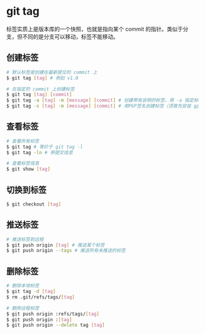 # git tag

标签实质上是版本库的一个快照，也就是指向某个 commit 的指针。类似于分支，但不同的是分支可以移动，标签不能移动。

## 创建标签

```sh
# 默认标签是创建在最新提交的 commit 上
$ git tag [tag] # 例如 v1.0
```

```sh
# 在指定的 commit 上创建标签
$ git tag [tag] [commit]
$ git tag -a [tag] -m [message] [commit] # 创建带有说明的标签，用 -a 指定标签名，-m 指定说明文字
$ git tag -s [tag] -m [message] [commit] # 用PGP签名创建标签（须首先安装 gpg，即GnuPG）
```

## 查看标签

```sh
# 查看所有标签
$ git tag # 等价于 git tag -l
$ git tag -ln # 带提交信息
```

```sh
# 查看标签信息
$ git show [tag]
```

## 切换到标签

```sh
$ git checkout [tag]
```

## 推送标签

```sh
# 推送标签到远程
$ git push origin [tag] # 推送某个标签
$ git push origin --tags # 推送所有未推送的标签
```

## 删除标签

```sh
# 删除本地标签
$ git tag -d [tag]
$ rm .git/refs/tags/[tag]
```

```sh
# 删除远程标签
$ git push origin :refs/tags/[tag]
$ git push origin :[tag]
$ git push origin --delete tag [tag]
```
